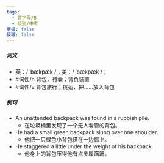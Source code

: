 ```yaml
---
tags:
  - 首字母/B
  - 级别/中考
掌握: false
模糊: false
---
```

##### 词义
- 英：/ ˈbækpæk /；美：/ ˈbækpæk /；
- #词性/n 背包，行囊；背负装置
- #词性/v 背包旅行；挑运，把……放入背包
##### 例句
- An unattended backpack was found in a rubbish pile.
	- 在垃圾桶里发现了一个无人看管的背包。
- He had a small green backpack slung over one shoulder.
	- 他把一只绿色小背包搭在一边肩上。
- He staggered a little under the weight of his backpack.
	- 他身上的背包压得他有点步履蹒跚。
